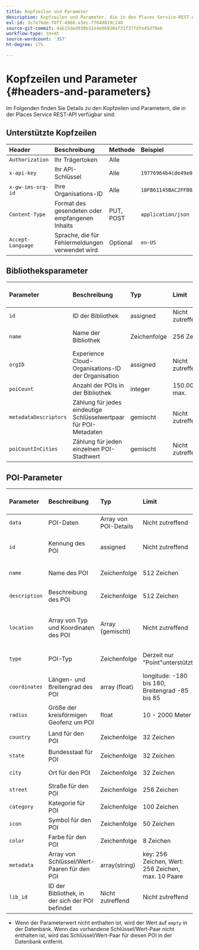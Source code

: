 ```yaml
---
title: Kopfzeilen und Parameter
description: Kopfzeilen und Parameter, die in den Places Service-REST-APIs verfügbar sind.
exl-id: 3c7e76de-f0ff-4966-a3ec-7f64d819c140
source-git-commit: 4ab15ded930b31e4e06920af31f37fdfe45df8eb
workflow-type: tm+mt
source-wordcount: '357'
ht-degree: 17%

---
```


# Kopfzeilen und Parameter {#headers-and-parameters}

Im Folgenden finden Sie Details zu den Kopfzeilen und Parametern, die in der Places Service REST-API verfügbar sind:

## Unterstützte Kopfzeilen

| Header | Beschreibung | Methode | Beispiel |
| :--- | :--- | :--- | :--- |
| `Authorization` | Ihr Trägertoken | Alle |  |
| `x-api-key` | Ihr API-Schlüssel | Alle | `19776964b4cde49e08d8f62e5824f777b` |
| `x-gw-ims-org-id` | Ihre Organisations-ID | Alle | `18FB61145BAC2FFB0A494777@AdobeOrg` |
| `Content-Type` | Format des gesendeten oder empfangenen Inhalts | PUT, POST | `application/json` |
| `Accept-Language` | Sprache, die für Fehlermeldungen verwendet wird | Optional | `en-US` |

## Bibliotheksparameter

| Parameter | Beschreibung | Typ | Limit | Anforderung oder Antwort | Beispiel |
| :--- | :--- | :--- | :--- | :--- | :--- |
| `id` | ID der Bibliothek | assigned | Nicht zutreffend | Antwort | `"id": "b2488788-2d2a-462b-b1a2-305272777dda"` |
| `name` | Name der Bibliothek | Zeichenfolge | 256 Zeichen | beide in Anfrage erforderlich | `"name": "Amazing Places"` |
| `orgID` | Experience Cloud-Organisations-ID der Organisation | assigned | Nicht zutreffend | Antwort | `"orgID": "777F20F55BACA09E0A495D8F@AdobeOrg"` |
| `poiCount` | Anzahl der POIs in der Bibliothek | integer | 150.000 max. | Antwort | `"poiCount": 25149` |
| `metadataDescriptors` | Zählung für jedes eindeutige Schlüsselwertpaar für POI-Metadaten | gemischt | Nicht zutreffend | Antwort |  |
| `poiCountInCities` | Zählung für jeden einzelnen POI-Stadtwert | gemischt | Nicht zutreffend | Antwort |  |

## POI-Parameter

| Parameter | Beschreibung | Typ | Limit | Anforderung oder Antwort | Beispiel |
| :--- | :--- | :--- | :--- | :--- | :--- |
| `data` | POI-Daten | Array von POI-Details | Nicht zutreffend | both |  |
| `id` | Kennung des POI | assigned | Nicht zutreffend | response | `"id": "1455462b-7f9c-4220-9f42-5bbce777a0d1"` |
| `name` | Name des POI | Zeichenfolge | 512 Zeichen | beides, optional\* | `"name": "My Favorite Place"` |
| `description` | Beschreibung des POI | Zeichenfolge | 512 Zeichen | beides, optional\* | `"description": "This is a very good place."` |
| `location` | Array von Typ und Koordinaten des POI | Array (gemischt) | Nicht zutreffend | both | `"location": {"type": "Point", "coordinates": [-122.201007, 37.604713]` |
| `type` | POI-Typ | Zeichenfolge | Derzeit nur &quot;Point&quot;unterstützt | beide in Anfrage erforderlich | `"type": "Point"` |
| `coordinates` | Längen- und Breitengrad des POI | array (float) | longitude: -180 bis 180, Breitengrad -85 bis 85 | beide in Anfrage erforderlich | `"coordinates": [-122.201007, 37.604713]` |
| `radius` | Größe der kreisförmigen Geofenz um POI | float | 10 - 2000 Meter | beide in Anfrage erforderlich | `"radius": 100` |
| `country` | Land für den POI | Zeichenfolge | 32 Zeichen | beides, optional* | `"country": "United States"` |
| `state` | Bundesstaat für POI | Zeichenfolge | 32 Zeichen | beides, optional* | `"state": "California"` |
| `city` | Ort für den POI | Zeichenfolge | 32 Zeichen | beides, optional* | `"city": "San Jose"` |
| `street` | Straße für den POI | Zeichenfolge | 256 Zeichen | beides, optional* | `"street": "122 Woz Way"` |
| `category` | Kategorie für POI | Zeichenfolge | 100 Zeichen | beides, optional* | `"category": "cafe"` |
| `icon` | Symbol für den POI | Zeichenfolge | 50 Zeichen | beides, optional* | `"icon": "star"` |
| `color` | Farbe für den POI | Zeichenfolge | 8 Zeichen | beides, optional* | `"color": "blue"` |
| `metadata` | Array von Schlüssel/Wert-Paaren für den POI | array(string) | key: 256 Zeichen, Wert: 256 Zeichen, max. 10 Paare | beides, optional* | `"metadata": {"region": "Equator"}` |
| `lib_id` | ID der Bibliothek, in der sich der POI befindet | Nicht zutreffend | Nicht zutreffend | beide, erforderlich | `"lib_id": "ac7a0b25-c6c2-43ba-bbc6-2b1777b80fe9"` |

* Wenn der Parameterwert nicht enthalten ist, wird der Wert auf `empty` in der Datenbank. Wenn das vorhandene Schlüssel/Wert-Paar nicht enthalten ist, wird das Schlüssel/Wert-Paar für diesen POI in der Datenbank entfernt.
